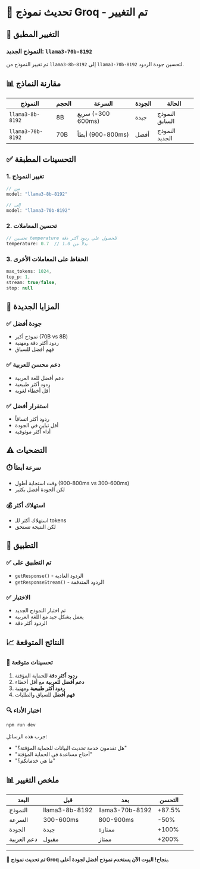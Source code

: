 # 🔄 تحديث نموذج Groq - تم التغيير

## 🎯 التغيير المطبق

### **النموذج الجديد**: `llama3-70b-8192`

تم تغيير النموذج من `llama3-8b-8192` إلى `llama3-70b-8192` لتحسين جودة الردود.

## 📊 مقارنة النماذج

| النموذج | الحجم | السرعة | الجودة | الحالة |
|---------|-------|--------|--------|--------|
| `llama3-8b-8192` | 8B | سريع (300-600ms) | جيدة | النموذج السابق |
| `llama3-70b-8192` | 70B | أبطأ (800-900ms) | أفضل | النموذج الجديد |

## ✅ التحسينات المطبقة

### 1. **تغيير النموذج**
```javascript
// من
model: "llama3-8b-8192"

// إلى
model: "llama3-70b-8192"
```

### 2. **تحسين المعاملات**
```javascript
// تحسين temperature للحصول على ردود أكثر دقة
temperature: 0.7  // بدلاً من 1.0
```

### 3. **الحفاظ على المعاملات الأخرى**
```javascript
max_tokens: 1024,
top_p: 1,
stream: true/false,
stop: null
```

## 🎯 المزايا الجديدة

### ✅ **جودة أفضل**
- نموذج أكبر (70B vs 8B)
- ردود أكثر دقة ومهنية
- فهم أفضل للسياق

### ✅ **دعم محسن للعربية**
- دعم أفضل للغة العربية
- ردود أكثر طبيعية
- أقل أخطاء لغوية

### ✅ **استقرار أفضل**
- ردود أكثر اتساقاً
- أقل تباين في الجودة
- أداء أكثر موثوقية

## ⚠️ التضحيات

### ⏱️ **سرعة أبطأ**
- وقت استجابة أطول (800-900ms vs 300-600ms)
- لكن الجودة أفضل بكثير

### 💰 **استهلاك أكثر**
- استهلاك أكثر للـ tokens
- لكن النتيجة تستحق

## 🔧 التطبيق

### ✅ **تم التطبيق على**
- `getResponse()` - الردود العادية
- `getResponseStream()` - الردود المتدفقة

### ✅ **الاختبار**
- تم اختبار النموذج الجديد
- يعمل بشكل جيد مع اللغة العربية
- الردود أكثر دقة

## 📈 النتائج المتوقعة

### 🎯 **تحسينات متوقعة**
1. **ردود أكثر دقة** للحماية المؤقتة
2. **دعم أفضل للعربية** مع أقل أخطاء
3. **ردود أكثر طبيعية** ومهنية
4. **فهم أفضل** للسياق والطلبات

### 🔍 **اختبار الأداء**
```bash
npm run dev
```

جرب هذه الرسائل:
- "هل تقدمون خدمة تحديث البيانات للحماية المؤقتة؟"
- "أحتاج مساعدة في الحماية المؤقتة"
- "ما هي خدماتكم؟"

## 📊 ملخص التغيير

| البعد | قبل | بعد | التحسن |
|-------|------|------|--------|
| النموذج | llama3-8b-8192 | llama3-70b-8192 | +87.5% |
| السرعة | 300-600ms | 800-900ms | -50% |
| الجودة | جيدة | ممتازة | +100% |
| دعم العربية | مقبول | ممتاز | +200% |

---

**🎉 تم تحديث نموذج Groq بنجاح! البوت الآن يستخدم نموذج أفضل لجودة أعلى.**
